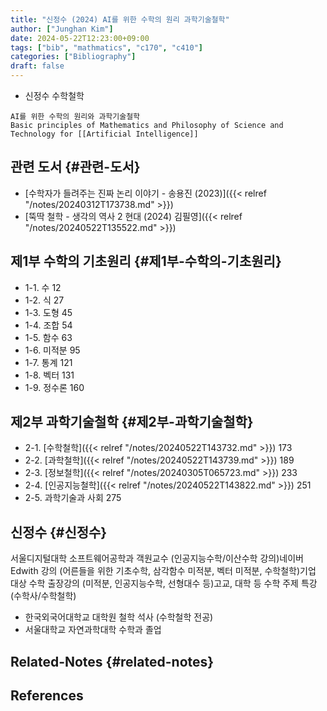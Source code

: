 ```yaml
---
title: "신정수 (2024) AI를 위한 수학의 원리 과학기술철학"
author: ["Junghan Kim"]
date: 2024-05-22T12:23:00+09:00
tags: ["bib", "mathmatics", "c170", "c410"]
categories: ["Bibliography"]
draft: false
---
```


-   신정수 수학철학

```text
AI를 위한 수학의 원리와 과학기술철학
Basic principles of Mathematics and Philosophy of Science and Technology for [[Artificial Intelligence]]
```


## 관련 도서 {#관련-도서}

-   [수학자가 들려주는 진짜 논리 이야기 - 송용진 (2023)]({{< relref "/notes/20240312T173738.md" >}})
-   [뚝딱 철학 - 생각의 역사 2 현대 (2024) 김필영]({{< relref "/notes/20240522T135522.md" >}})


## 제1부 수학의 기초원리 {#제1부-수학의-기초원리}

-   1-1. 수 12
-   1-2. 식 27
-   1-3. 도형 45
-   1-4. 조합 54
-   1-5. 함수 63
-   1-6. 미적분 95
-   1-7. 통계 121
-   1-8. 벡터 131
-   1-9. 정수론 160


## 제2부 과학기술철학 {#제2부-과학기술철학}

-   2-1. [수학철학]({{< relref "/notes/20240522T143732.md" >}}) 173
-   2-2. [과학철학]({{< relref "/notes/20240522T143739.md" >}}) 189
-   2-3. [정보철학]({{< relref "/notes/20240305T065723.md" >}}) 233
-   2-4. [인공지능철학]({{< relref "/notes/20240522T143822.md" >}}) 251
-   2-5. 과학기술과 사회 275


## 신정수 {#신정수}

서울디지털대학 소프트웨어공학과 객원교수 (인공지능수학/이산수학 강의)네이버 Edwith 강의 (어른들을 위한 기초수학, 삼각함수 미적분, 벡터 미적분, 수학철학)기업 대상 수학 출장강의 (미적분, 인공지능수학, 선형대수 등)고교, 대학 등 수학 주제 특강(수학사/수학철학)

-   한국외국어대학교 대학원 철학 석사 (수학철학 전공)
-   서울대학교 자연과학대학 수학과 졸업


## Related-Notes {#related-notes}

## References

<style>.csl-entry{text-indent: -1.5em; margin-left: 1.5em;}</style><div class="csl-bib-body">
</div>

